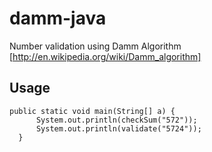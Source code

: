 damm-java
=========

Number validation using Damm Algorithm [http://en.wikipedia.org/wiki/Damm_algorithm]

Usage
-----

    public static void main(String[] a) {
		  System.out.println(checkSum("572"));
		  System.out.println(validate("5724"));
	  }
